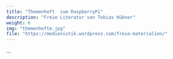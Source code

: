 ```yaml
---
title: "Themenheft  zum RaspberryPi"
description: "Freie Literatur von Tobias Hübner"
weight: 6
img: "themenhefte.jpg"
file: "https://medienistik.wordpress.com/freie-materialien/"
---
```


 ...
